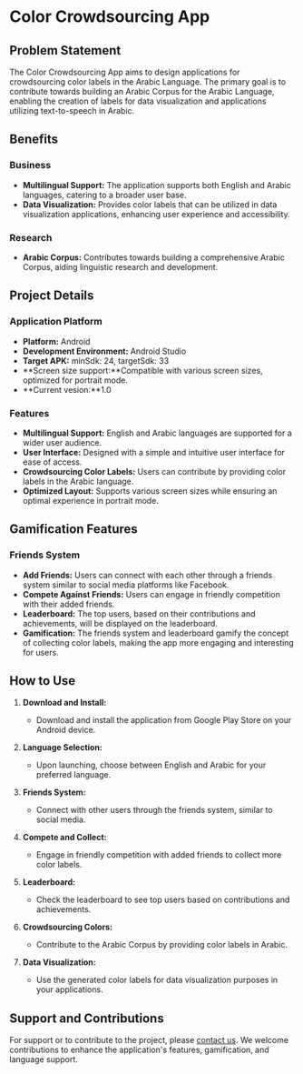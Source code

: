 # Color Crowdsourcing App

## Problem Statement

The Color Crowdsourcing App aims to design applications for crowdsourcing color labels in the Arabic Language. The primary goal is to contribute towards building an Arabic Corpus for the Arabic Language, enabling the creation of labels for data visualization and applications utilizing text-to-speech in Arabic.

## Benefits

### Business
- **Multilingual Support:** The application supports both English and Arabic languages, catering to a broader user base.
- **Data Visualization:** Provides color labels that can be utilized in data visualization applications, enhancing user experience and accessibility.

### Research
- **Arabic Corpus:** Contributes towards building a comprehensive Arabic Corpus, aiding linguistic research and development.

## Project Details

### Application Platform
- **Platform:** Android
- **Development Environment:** Android Studio
- **Target APK:** minSdk: 24, targetSdk: 33
- **Screen size support:**Compatible with various screen sizes, optimized for portrait mode.
- **Current vesion:**1.0

### Features
- **Multilingual Support:** English and Arabic languages are supported for a wider user audience.
- **User Interface:** Designed with a simple and intuitive user interface for ease of access.
- **Crowdsourcing Color Labels:** Users can contribute by providing color labels in the Arabic language.
- **Optimized Layout:** Supports various screen sizes while ensuring an optimal experience in portrait mode.

## Gamification Features

### Friends System
- **Add Friends:** Users can connect with each other through a friends system similar to social media platforms like Facebook.
- **Compete Against Friends:** Users can engage in friendly competition with their added friends.
- **Leaderboard:** The top users, based on their contributions and achievements, will be displayed on the leaderboard.
- **Gamification:** The friends system and leaderboard gamify the concept of collecting color labels, making the app more engaging and interesting for users.

## How to Use

1. **Download and Install:**
   - Download and install the application from Google Play Store on your Android device.

2. **Language Selection:**
   - Upon launching, choose between English and Arabic for your preferred language.

3. **Friends System:**
   - Connect with other users through the friends system, similar to social media.

4. **Compete and Collect:**
   - Engage in friendly competition with added friends to collect more color labels.

5. **Leaderboard:**
   - Check the leaderboard to see top users based on contributions and achievements.

6. **Crowdsourcing Colors:**
   - Contribute to the Arabic Corpus by providing color labels in Arabic.

7. **Data Visualization:**
   - Use the generated color labels for data visualization purposes in your applications.

## Support and Contributions

For support or to contribute to the project, please [contact us](mailto:oassem484@gmail.com). We welcome contributions to enhance the application's features, gamification, and language support.

